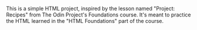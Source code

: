 This is a simple HTML project, inspired by the lesson named "Project: Recipes" from The Odin Project's Foundations course. 
It's meant to practice the HTML learned in the "HTML Foundations" part of the course.